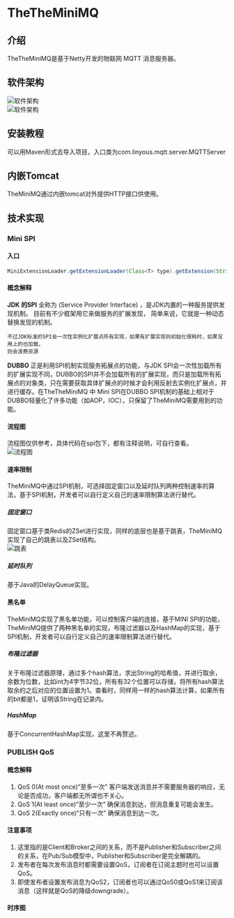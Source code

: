 # TheTheMiniMQ

## 介绍

TheTheMiniMQ是基于Netty开发的物联网 MQTT 消息服务器。

## 软件架构

![软件架构](https://user-images.githubusercontent.com/71416178/128990088-addd3544-05db-4004-a679-3c04907d892d.png)
<br />
![软件架构](https://user-images.githubusercontent.com/71416178/128965964-bc822882-4973-4c65-9825-dd25ff36177f.png)

## 安装教程

可以用Maven形式去导入项目，入口类为com.linyous.mqtt.server.MQTTServer

## 内嵌Tomcat

TheMiniMQ通过内嵌tomcat对外提供HTTP接口供使用。

## 技术实现

### Mini SPI

#### 入口

```java
MiniExtensionLoader.getExtensionLoader(Class<T> type).getExtension(String name);
```

#### 概念解释

**JDK 的SPI** 全称为 (Service Provider Interface) ，是JDK内置的一种服务提供发现机制。 目前有不少框架用它来做服务的扩展发现， 简单来说，它就是一种动态替换发现的机制。

    不过JDK标准的SPI会一次性实例化扩展点所有实现，如果有扩展实现则初始化很耗时，如果没用上的也加载， 
    则会浪费资源

**DUBBO** 正是利用SPI机制实现服务拓展点的功能，与JDK SPI会一次性加载所有的扩展实现不同，DUBBO的SPI并不会加载所有的扩展实现，而只是加载所有拓展点的对象类，只在需要获取具体扩展点的时候才会利用反射去实例化扩展点，并进行缓存。在TheTheMiniMQ 中 Mini SPI在DUBBO SPI机制的基础上相对于DUBBO轻量化了许多功能（如AOP，IOC），只保留了TheMiniMQ需要用到的功能。



#### 流程图

流程图仅供参考，具体代码在spi包下，都有注释说明，可自行查看。
<br />
![流程图](https://user-images.githubusercontent.com/71416178/128969086-12b932a3-e1ae-4eb1-ab9a-0253180337d9.png)



#### 速率限制

TheMiniMQ中通过SPI机制，可选择固定窗口以及延时队列两种控制速率的算法，基于SPI机制，开发者可以自行定义自己的速率限制算法进行替代。

##### 固定窗口

固定窗口基于类Redis的ZSet进行实现，同样的底层也是基于跳表，TheMiniMQ实现了自己的跳表以及ZSet结构。
<br />
![跳表](https://user-images.githubusercontent.com/71416178/128994960-9f80499a-9a4c-42d5-bec9-dbbdabab13ba.png)

##### 延时队列

基于Java的DelayQueue实现。



#### 黑名单

TheMiniMQ实现了黑名单功能，可以控制客户端的连接，基于MINI SPI的功能，TheMiniMQ提供了两种黑名单的实现，布隆过滤器以及HashMap的实现，基于SPI机制，开发者可以自行定义自己的速率限制算法进行替代。

##### 布隆过滤器

关于布隆过滤器原理，通过多个hash算法，求出String的哈希值，并进行取余，余数为位数，比如int为4字节32位，所有有32个位置可以存储，将所有hash算法取余的之后对应的位置设置为1。查看时，同样用一样的hash算法计算，如果所有的bit都是1，证明该String在记录内。
<br />

##### HashMap

基于ConcurrentHashMap实现，这里不再赘述。

### PUBLISH QoS

#### 概念解释

1. QoS 0(At most once)“至多一次”
   客户端发送消息并不需要服务器的响应，无论是否成功，客户端都无所谓也不关心。
2. QoS 1(At least once)“至少一次”
   确保消息到达，但消息重复可能会发生。
3. QoS 2(Exactly once)“只有一次”
   确保消息到达一次。

#### 注意事项

1. 这里指的是Client和Broker之间的关系，而不是Publisher和Subscriber之间的关系，在Pub/Sub模型中，Publisher和Subscriber是完全解耦的。
2. 发布者在每次发布消息时都需要设置QoS，订阅者在订阅主题时也可以设置QoS。
3. 即使发布者设置发布消息为QoS2，订阅者也可以通过QoS0或QoS1来订阅该消息（这样就是QoS的降级downgrade）。

#### 时序图



<br />

<br />
